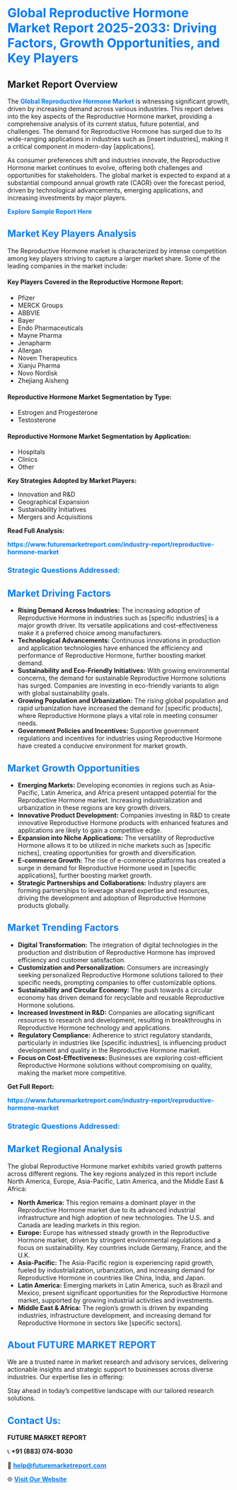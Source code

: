<h1 style="color: #007BFF;">Global Reproductive Hormone Market Report 2025-2033: Driving Factors, Growth Opportunities, and Key Players</h1>

<section id="overview">
<h2>Market Report Overview</h2>
<p>The <a href="https://www.futuremarketreport.com/industry-report/reproductive-hormone-market" style="color: #007BFF; text-decoration: none;"><strong>Global Reproductive Hormone Market</strong></a> is witnessing significant growth, driven by increasing demand across various industries. This report delves into the key aspects of the Reproductive Hormone market, providing a comprehensive analysis of its current status, future potential, and challenges. The demand for Reproductive Hormone has surged due to its wide-ranging applications in industries such as [insert industries], making it a critical component in modern-day [applications].</p>
<p>As consumer preferences shift and industries innovate, the Reproductive Hormone market continues to evolve, offering both challenges and opportunities for stakeholders. The global market is expected to expand at a substantial compound annual growth rate (CAGR) over the forecast period, driven by technological advancements, emerging applications, and increasing investments by major players.</p>
</section>

<section id="overview">
<p><a href="https://www.futuremarketreport.com/request-sample/reportId=27540" style="color: #007BFF; text-decoration: none;"><strong>Explore Sample Report Here</strong></a></p>
</section>

<section id="key-players">
<h2 style="color: #007BFF;">Market Key Players Analysis</h2>
<p>The Reproductive Hormone market is characterized by intense competition among key players striving to capture a larger market share. Some of the leading companies in the market include:</p>
<h4>Key Players Covered in the Reproductive Hormone Report:</h4>
<ul><li>Pfizer</li><li>MERCK Groups</li><li>ABBVIE</li><li>Bayer</li><li>Endo Pharmaceuticals</li><li>Mayne Pharma</li><li>Jenapharm</li><li>Allergan</li><li>Noven Therapeutics</li><li>Xianju Pharma</li><li>Novo Nordisk</li><li>Zhejiang Aisheng</li></ul>
<h4>Reproductive Hormone Market Segmentation by Type:</h4>
<ul><li>Estrogen and Progesterone</li><li>Testosterone</li></ul>

<h4>Reproductive Hormone Market Segmentation by Application:</h4>
<ul><li>Hospitals</li><li>Clinics</li><li>Other</li></ul>
<p><strong>Key Strategies Adopted by Market Players:</strong></p>
<ul>
<li>Innovation and R&D</li>
<li>Geographical Expansion</li>
<li>Sustainability Initiatives</li>
<li>Mergers and Acquisitions</li>
</ul>
</section>

<section>
<p><strong>Read Full Analysis: </strong></p><a href="https://www.futuremarketreport.com/industry-report/reproductive-hormone-market" style="color: #007BFF; text-decoration: none;"><strong>https://www.futuremarketreport.com/industry-report/reproductive-hormone-market</strong></a>
<h3 style="color: #007BFF;">Strategic Questions Addressed:</h3>
</section>

<section id="driving-factors">
<h2 style="color: #007BFF;">Market Driving Factors</h2>
<ul>
<li><strong>Rising Demand Across Industries:</strong> The increasing adoption of Reproductive Hormone in industries such as [specific industries] is a major growth driver. Its versatile applications and cost-effectiveness make it a preferred choice among manufacturers.</li>
<li><strong>Technological Advancements:</strong> Continuous innovations in production and application technologies have enhanced the efficiency and performance of Reproductive Hormone, further boosting market demand.</li>
<li><strong>Sustainability and Eco-Friendly Initiatives:</strong> With growing environmental concerns, the demand for sustainable Reproductive Hormone solutions has surged. Companies are investing in eco-friendly variants to align with global sustainability goals.</li>
<li><strong>Growing Population and Urbanization:</strong> The rising global population and rapid urbanization have increased the demand for [specific products], where Reproductive Hormone plays a vital role in meeting consumer needs.</li>
<li><strong>Government Policies and Incentives:</strong> Supportive government regulations and incentives for industries using Reproductive Hormone have created a conducive environment for market growth.</li>
</ul>
</section>

<section id="growth-opportunities">
<h2 style="color: #007BFF;">Market Growth Opportunities</h2>
<ul>
<li><strong>Emerging Markets:</strong> Developing economies in regions such as Asia-Pacific, Latin America, and Africa present untapped potential for the Reproductive Hormone market. Increasing industrialization and urbanization in these regions are key growth drivers.</li>
<li><strong>Innovative Product Development:</strong> Companies investing in R&D to create innovative Reproductive Hormone products with enhanced features and applications are likely to gain a competitive edge.</li>
<li><strong>Expansion into Niche Applications:</strong> The versatility of Reproductive Hormone allows it to be utilized in niche markets such as [specific niches], creating opportunities for growth and diversification.</li>
<li><strong>E-commerce Growth:</strong> The rise of e-commerce platforms has created a surge in demand for Reproductive Hormone used in [specific applications], further boosting market growth.</li>
<li><strong>Strategic Partnerships and Collaborations:</strong> Industry players are forming partnerships to leverage shared expertise and resources, driving the development and adoption of Reproductive Hormone products globally.</li>
</ul>
</section>

<section id="trending-factors">
<h2 style="color: #007BFF;">Market Trending Factors</h2>
<ul>
<li><strong>Digital Transformation:</strong> The integration of digital technologies in the production and distribution of Reproductive Hormone has improved efficiency and customer satisfaction.</li>
<li><strong>Customization and Personalization:</strong> Consumers are increasingly seeking personalized Reproductive Hormone solutions tailored to their specific needs, prompting companies to offer customizable options.</li>
<li><strong>Sustainability and Circular Economy:</strong> The push towards a circular economy has driven demand for recyclable and reusable Reproductive Hormone solutions.</li>
<li><strong>Increased Investment in R&D:</strong> Companies are allocating significant resources to research and development, resulting in breakthroughs in Reproductive Hormone technology and applications.</li>
<li><strong>Regulatory Compliance:</strong> Adherence to strict regulatory standards, particularly in industries like [specific industries], is influencing product development and quality in the Reproductive Hormone market.</li>
<li><strong>Focus on Cost-Effectiveness:</strong> Businesses are exploring cost-efficient Reproductive Hormone solutions without compromising on quality, making the market more competitive.</li>
</ul>
</section>

<section>
<p><strong>Get Full Report: </strong></p><a href="https://www.futuremarketreport.com/industry-report/reproductive-hormone-market" style="color: #007BFF; text-decoration: none;"><strong>https://www.futuremarketreport.com/industry-report/reproductive-hormone-market</strong></a>
<h3 style="color: #007BFF;">Strategic Questions Addressed:</h3>
</section>


<section id="regional-analysis">
<h2 style="color: #007BFF;">Market Regional Analysis</h2>
<p>The global Reproductive Hormone market exhibits varied growth patterns across different regions. The key regions analyzed in this report include North America, Europe, Asia-Pacific, Latin America, and the Middle East & Africa:</p>
<ul>
<li><strong>North America:</strong> This region remains a dominant player in the Reproductive Hormone market due to its advanced industrial infrastructure and high adoption of new technologies. The U.S. and Canada are leading markets in this region.</li>
<li><strong>Europe:</strong> Europe has witnessed steady growth in the Reproductive Hormone market, driven by stringent environmental regulations and a focus on sustainability. Key countries include Germany, France, and the U.K.</li>
<li><strong>Asia-Pacific:</strong> The Asia-Pacific region is experiencing rapid growth, fueled by industrialization, urbanization, and increasing demand for Reproductive Hormone in countries like China, India, and Japan.</li>
<li><strong>Latin America:</strong> Emerging markets in Latin America, such as Brazil and Mexico, present significant opportunities for the Reproductive Hormone market, supported by growing industrial activities and investments.</li>
<li><strong>Middle East & Africa:</strong> The region’s growth is driven by expanding industries, infrastructure development, and increasing demand for Reproductive Hormone in sectors like [specific sectors].</li>
</ul>
</section>

<footer>
<h2 style="color: #007BFF;">About FUTURE MARKET REPORT</h2>
<p>We are a trusted name in market research and advisory services, delivering actionable insights and strategic support to businesses across diverse industries. Our expertise lies in offering:</p>

<p>Stay ahead in today’s competitive landscape with our tailored research solutions.</p>

<h2 style="color: #007BFF;">Contact Us:</h2>
<p><strong>FUTURE MARKET REPORT</strong></p>
<p>📞 <strong>+91 (883) 074-8030</strong></p>
<p>📧 <strong><a href="mailto:help@futuremarketreport.com" style="color: #007BFF;">help@futuremarketreport.com</a></strong></p>
<p>🌐 <strong><a href="https://www.futuremarketreport.com/" style="color: #007BFF;">Visit Our Website</a></strong></p>
</footer>